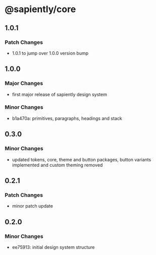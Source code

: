 # @sapiently/core

## 1.0.1

### Patch Changes

- 1.0.1 to jump over 1.0.0 version bump

## 1.0.0

### Major Changes

- first major release of sapiently design system

### Minor Changes

- b1a470a: primitives, paragraphs, headings and stack

## 0.3.0

### Minor Changes

- updated tokens, core, theme and button packages, button variants implemented and custom theming removed

## 0.2.1

### Patch Changes

- minor patch update

## 0.2.0

### Minor Changes

- ee75913: initial design system structure
